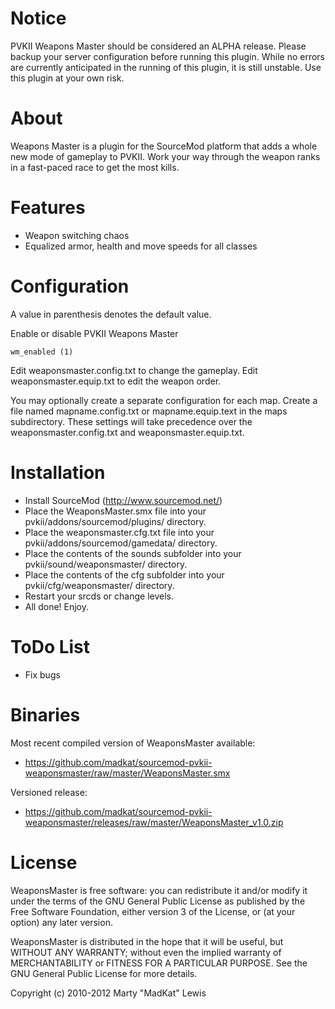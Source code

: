 # Notice

PVKII Weapons Master should be considered an ALPHA release. Please backup
your server configuration before running this plugin. While no errors are currently
anticipated in the running of this plugin, it is still unstable. Use this plugin
at your own risk.

# About

Weapons Master is a plugin for the SourceMod platform that adds a
whole new mode of gameplay to PVKII. Work your way through the weapon
ranks in a fast-paced race to get the most kills.

# Features

 * Weapon switching chaos
 * Equalized armor, health and move speeds for all classes

# Configuration

A value in parenthesis denotes the default value.

Enable or disable PVKII Weapons Master

    wm_enabled (1)

Edit weaponsmaster.config.txt to change the gameplay.
Edit weaponsmaster.equip.txt to edit the weapon order.

You may optionally create a separate configuration for each map.
Create a file named mapname.config.txt or mapname.equip.text in the
maps subdirectory. These settings will take precedence over the
weaponsmaster.config.txt and weaponsmaster.equip.txt.

# Installation

 * Install SourceMod (http://www.sourcemod.net/)
 * Place the WeaponsMaster.smx file into your pvkii/addons/sourcemod/plugins/ directory.
 * Place the weaponsmaster.cfg.txt file into your pvkii/addons/sourcemod/gamedata/ directory.
 * Place the contents of the sounds subfolder into your pvkii/sound/weaponsmaster/ directory.
 * Place the contents of the cfg subfolder into your pvkii/cfg/weaponsmaster/ directory.
 * Restart your srcds or change levels.
 * All done! Enjoy.

# ToDo List

 * Fix bugs

# Binaries

Most recent compiled version of WeaponsMaster available:

 * https://github.com/madkat/sourcemod-pvkii-weaponsmaster/raw/master/WeaponsMaster.smx

Versioned release:

 * https://github.com/madkat/sourcemod-pvkii-weaponsmaster/releases/raw/master/WeaponsMaster_v1.0.zip

# License

WeaponsMaster is free software: you can redistribute it and/or modify
it under the terms of the GNU General Public License as published by
the Free Software Foundation, either version 3 of the License, or
(at your option) any later version.

WeaponsMaster is distributed in the hope that it will be useful,
but WITHOUT ANY WARRANTY; without even the implied warranty of
MERCHANTABILITY or FITNESS FOR A PARTICULAR PURPOSE.  See the
GNU General Public License for more details.

Copyright (c) 2010-2012 Marty "MadKat" Lewis